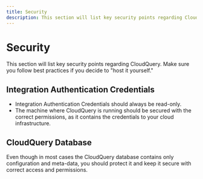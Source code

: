 ```yaml
---
title: Security
description: This section will list key security points regarding CloudQuery. Make sure you follow best practices if you decide to "host it yourself."
---
```


# Security

This section will list key security points regarding CloudQuery. Make sure you follow best practices if you decide to "host it yourself."

## Integration Authentication Credentials

- Integration Authentication Credentials should always be read-only.
- The machine where CloudQuery is running should be secured with the correct permissions, as it contains the credentials to your cloud infrastructure.

## CloudQuery Database

Even though in most cases the CloudQuery database contains only configuration and meta-data, you should protect it and keep it secure with correct access and permissions.
